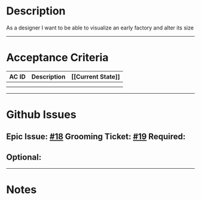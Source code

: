 # Description
As a designer I want to be able to visualize an early factory and alter its size

---
# Acceptance Criteria

| AC ID | Description | [[Current State]] |
| ----- | ----------- | :---------------- |
|       |             |                   |
|       |             |                   |

---
# Github Issues
Epic Issue: [#18](https://github.com/JackFawthorpe/FoodRTS/issues/18)
Grooming Ticket: [#19](https://github.com/JackFawthorpe/FoodRTS/issues/19)
Required:
- 
Optional:
- 

---
# Notes